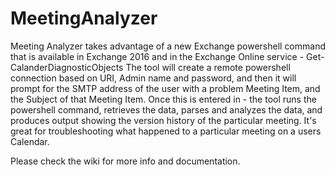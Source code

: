 # MeetingAnalyzer
Meeting Analyzer takes advantage of a new Exchange powershell command that is available in Exchange 2016 and in the Exchange Online service - Get-CalanderDiagnosticObjects
The tool will create a remote powershell connection based on URI, Admin name and password, and then it will prompt for the SMTP address of the user with a problem Meeting Item, and the Subject of that Meeting Item. Once this is entered in - the tool runs the powershell command, retrieves the data, parses and analyzes the data, and produces output showing the version history of the particular meeting. It's great for troubleshooting what happened to a particular meeting on a users Calendar.

Please check the wiki for more info and documentation.
